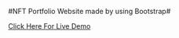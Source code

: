 #NFT Portfolio Website made by using Bootstrap#

[Click Here For Live Demo](https://neeon.vercel.app/)
